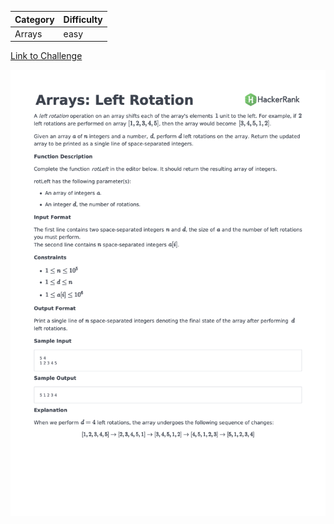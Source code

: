 | Category | Difficulty |
| -------- | ---------- |
| Arrays   | easy       |

[Link to Challenge](https://www.hackerrank.com/challenges/ctci-array-left-rotation/problem)

![Description](./Description.png)


